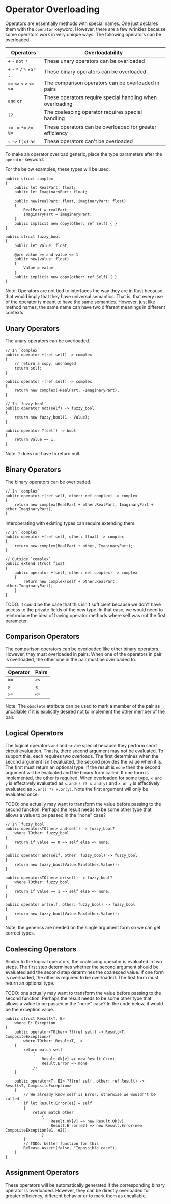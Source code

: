# Operator Overloading

Operators are essentially methods with special names. One just declares them with the `operator` keyword. However, there are a few wrinkles because some operators work in very unique ways. The following operators can be overloaded.

Operators | Overloadability
--- | ---
`+` `-` `not` `?` | These unary operators can be overloaded
`+` `-` `*` `/` `%` `xor` `.` | These binary operators can be overloaded
`==` `<>` `<` `>` `<=` `>=` | The comparison operators can be overloaded in pairs
`and` `or` | These operators require special handling when overloading
`??`  | The coalescing operator requires special handling
`+=` `-=` `*=` `/=` `%=` | These operators can be overloaded for greater efficiency
`=` `->` `f(x)` `as` | These operators can't be overloaded

To make an operator overload generic, place the type parameters after the `operator` keyword.

For the below examples, these types will be used.

	public struct complex
	{
		public let RealPart: float;
		public let ImaginaryPart: float;

		public new(realPart: float, imaginaryPart: float)
		{
			RealPart = realPart;
			ImaginaryPart = imaginaryPart;
		}
		public implicit new copy(other: ref Self) { }
	}

	public struct fuzzy_bool
	{
		public let Value: float;

		@pre value >= and value <= 1
		public new(value: float)
		{
			Value = value
		}
		public implicit new copy(other: ref Self) { }
	}

Note: Operators are not tied to interfaces the way they are in Rust because that would imply that they have universal semantics. That is, that every use of the operator is meant to have the same semantics. However, just like method names, the same name can have two different meanings in different contexts.

## Unary Operators

The unary operators can be overloaded.

	// In `complex`
	public operator +(ref self) -> complex
	{
		// return a copy, unchanged
		return self;
	}

	public operator -(ref self) -> complex
	{
		return new complex(-RealPart, -ImaginaryPart);
	}

	// In `fuzzy_bool`
	public operator not(self) -> fuzzy_bool
	{
		return new fuzzy_bool(1 - Value);
	}

	public operator ?(self) -> bool
	{
		return Value == 1;
	}

Note: `?` does not have to return null.

## Binary Operators

The binary operators can be overloaded.

	// In `complex`
	public operator +(ref self, other: ref complex) -> complex
	{
		return new complex(RealPart + other.RealPart, ImaginaryPart + other.ImaginaryPart);
	}

Interoperating with existing types can require extending them.

	// In `complex`
	public operator +(ref self, other: float) -> complex
	{
		return new complex(RealPart + other, ImaginaryPart);
	}

	// Outside `complex`
	public extend struct float
	{
		public operator +(self, other: ref complex) -> complex
		{
			return new complex(self + other.RealPart, other.ImaginaryPart);
		}
	}

TODO: it could be the case that this isn't sufficient because we don't have access to the private fields of the new type.  In that case, we would need to reintroduce the idea of having operator methods where self was not the first parameter.

## Comparison Operators

The comparison operators can be overloaded like other binary operators. However, they must overloaded in pairs.  When one of the operators in pair is overloaded, the other one in the pair must be overloaded to.

Operator | Pairs
--- | ---
`==` | `<>`
`>` |  `<`
`>=` |  `<=`

Note: The `obsolete` attribute can be used to mark a member of the pair as uncallable if it is explicitly desired not to implement the other member of the pair.

## Logical Operators

The logical operators `and` and `or` are special because they perform short circuit evaluation.  That is, there second argument may not be evaluated.  To support this, each requires two overloads.  The first determines when the second argument isn't evaluated, the second provides the value when it is.  The first must return an optional type.  If the result is `none` then the second argument will be evaluated and the binary form called. If one form is implemented, the other is required.  When overloaded for some type, `x and y` is effectively evaluated as `x.and() ?? x.and(y)` and `x or y` is effectively evaluated as `x.or() ?? x.or(y)`. Note the first argument will only be evaluated once.

TODO: one actually may want to transform the value before passing to the second function.  Perhaps the result needs to be some other type that allows a value to be passed in the "none" case?

	// In `fuzzy_bool`
	public operator<TOther> and(self) -> fuzzy_bool?
		where TOther: fuzzy_bool
	{
		return if Value == 0 => self else => none;
	}

	public operator and(self, other: fuzzy_bool) -> fuzzy_bool
	{
		return new fuzzy_bool(Value.Min(other.Value));
	}

	public operator<TOther> or(self) -> fuzzy_bool?
		where TOther: fuzzy_bool
	{
		return if Value == 1 => self else => none;
	}

	public operator or(self, other: fuzzy_bool) -> fuzzy_bool
	{
		return new fuzzy_bool(Value.Max(other.Value));
	}

Note: the generics are needed on the single argument form so we can get correct types.

## Coalescing Operators

Similar to the logical operators, the coalescing operator is evaluated in two steps. The first step determines whether the second argument should be evaluated and the second step determines the coalesced value. If one form is overloaded, the other is required to be overloaded. The first form must return an optional type.

TODO: one actually may want to transform the value before passing to the second function.  Perhaps the result needs to be some other type that allows a value to be passed in the "none" case?  In the code below, it would be the exception value.

	public struct Result<T, E>
		where E: Exception
	{
		public operator<TOther> ??(ref self) -> Result<T, CompositeException>?
			where TOther: Result<T, _>
		{
			return match self
				{
					Result.Ok[v] => new Result.Ok(v),
					Result.Error => none
				};
		}

		public operator<T, E2> ??(ref self, other: ref Result) -> Result<T, CompositeException>
		{
			// We already know self is Error, otherwise we wouldn't be called
			if let Result.Error[e1] = self
			{
				return match other
					{
						Result.Ok[v] => new Result.Ok(v),
						Result.Error[e2] => new Result.Error(new CompositeException(e1, e2));
					}
			}
			// TODO: better function for this
			Release.Assert(false, "Impossible case");
		}
	}

## Assignment Operators

These operators will be automatically generated if the corresponding binary operator is overloaded.  However, they can be directly overloaded for greater efficiency, different behavior or to mark them as uncallable.
